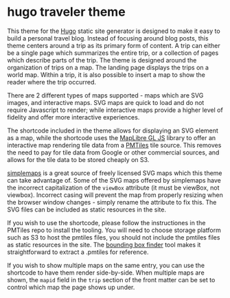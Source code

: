 # hugo traveler theme

This theme for the [Hugo](https://gohugo.io/) static site generator is designed to make it easy to build a personal travel blog. Instead of focusing around blog posts, this theme centers around a trip as its primary form of content. A trip can either be a single page which summarizes the entire trip, or a collection of pages which describe parts of the trip. The theme is designed around the organization of trips on a map. The landing page displays the trips on a world map. Within a trip, it is also possible to insert a map to show the reader where the trip occurred.

There are 2 different types of maps supported - maps which are SVG images, and interactive maps. SVG maps are quick to load and do not require Javascript to render; while interactive maps provide a higher level of fidelity and offer more interactive experiences.

The <svgmap> shortcode included in the theme allows for displaying an SVG element as a map, while the <map> shortcode uses the [MapLibre GL JS](https://maplibre.org/maplibre-gl-js/docs/) library to offer an interactive map rendering tile data from a [PMTiles](https://github.com/protomaps/PMTiles) tile source. This removes the need to pay for tile data from Google or other commercial sources, and allows for the tile data to be stored cheaply on S3.

[simplemaps](https://simplemaps.com/) is a great source of freely licensed SVG maps which this theme can take advantage of. Some of the SVG maps offered by simplemaps have the incorrect capitalization of the `viewBox` attribute (it must be viewBox, not viewbox). Incorrect casing will prevent the map from properly resizing when the browser window changes - simply rename the attribute to fix this. The SVG files can be included as static resources in the site.

If you wish to use the <map> shortcode, please follow the instructiones in the PMTiles repo to install the tooling. You will need to choose storage platform such as S3 to host the pmtiles files, you should not include the pmtiles files as static resources in the site. The [bounding box finder](http://bboxfinder.com) tool makes it straightforward to extract a .pmtiles for reference.

If you wish to show multiple maps on the same entry, you can use the <columns> shortcode to have them render side-by-side. When multiple maps are shown, the `mapid` field in the `trip` section of the front matter can be set to control which map the page shows up under.